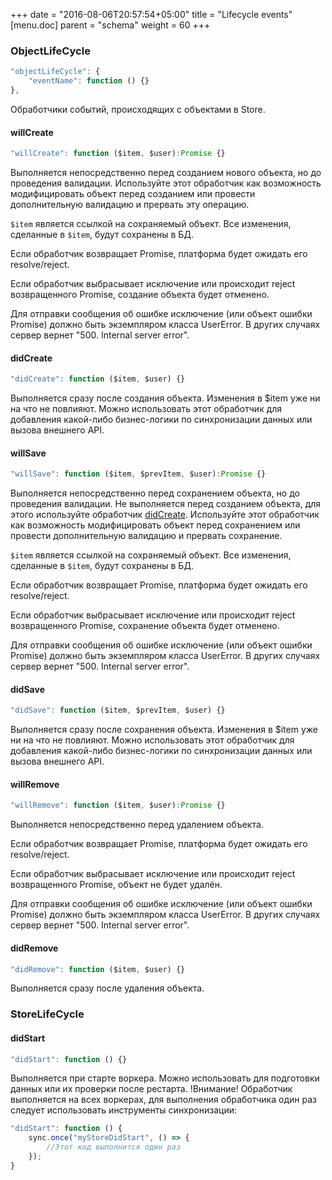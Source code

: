 +++
date = "2016-08-06T20:57:54+05:00"
title = "Lifecycle events"
[menu.doc]
    parent = "schema"
    weight = 60
+++

### ObjectLifeCycle
~~~javascript
"objectLifeCycle": {
    "eventName": function () {}
},
~~~
Обработчики событий, происходящих с объектами в Store.

#### willCreate
~~~javascript
"willCreate": function ($item, $user):Promise {}
~~~
Выполняется непосредственно перед созданием нового объекта, но до проведения валидации.
Используйте этот обработчик как возможность модифицировать объект перед созданием или провести
дополнительную валидацию и прервать эту операцию.

`$item` является ссылкой на сохраняемый объект. Все изменения, сделанные в `$item`, будут сохранены в БД.

Если обработчик возвращает Promise, платформа будет ожидать его resolve/reject.

Если обработчик выбрасывает исключение или происходит reject возвращенного Promise, создание объекта
будет отменено.

Для отправки сообщения об ошибке исключение (или объект ошибки Promise)
должно быть экземпляром класса UserError. В других случаях сервер вернет "500. Internal server error".

#### didCreate
~~~javascript
"didCreate": function ($item, $user) {}
~~~
Выполняется сразу после создания объекта. Изменения в $item уже ни на что не повлияют. Можно использовать
этот обработчик для добавления какой-либо бизнес-логики по синхронизации данных или вызова внешнего API.

#### willSave
~~~javascript
"willSave": function ($item, $prevItem, $user):Promise {}
~~~
Выполняется непосредственно перед сохранением объекта, но до проведения валидации. Не выполняется перед
созданием объекта, для этого используйте обработчик [didCreate](/doc/lifecycle_events/#willcreate).
Используйте этот обработчик как возможность модифицировать объект перед сохранением или провести
дополнительную валидацию и прервать сохранение.

`$item` является ссылкой на сохраняемый объект. Все изменения, сделанные в `$item`, будут сохранены в БД.

Если обработчик возвращает Promise, платформа будет ожидать его resolve/reject.

Если обработчик выбрасывает исключение или происходит reject возвращенного Promise, сохранение объекта
будет отменено.

Для отправки сообщения об ошибке исключение (или объект ошибки Promise)
должно быть экземпляром класса UserError. В других случаях сервер вернет "500. Internal server error".

#### didSave
~~~javascript
"didSave": function ($item, $prevItem, $user) {}
~~~
Выполняется сразу после сохранения объекта. Изменения в $item уже ни на что не повлияют. Можно использовать
этот обработчик для добавления какой-либо бизнес-логики по синхронизации данных или вызова внешнего API.

#### willRemove
~~~javascript
"willRemove": function ($item, $user):Promise {}
~~~
Выполняется непосредственно перед удалением объекта.

Если обработчик возвращает Promise, платформа будет ожидать его resolve/reject.

Если обработчик выбрасывает исключение или происходит reject возвращенного Promise, объект не будет удалён.

Для отправки сообщения об ошибке исключение (или объект ошибки Promise)
должно быть экземпляром класса UserError. В других случаях сервер вернет "500. Internal server error".

#### didRemove
~~~javascript
"didRemove": function ($item, $user) {}
~~~
Выполняется сразу после удаления объекта.

### StoreLifeCycle
#### didStart
~~~javascript
"didStart": function () {}
~~~
Выполняется при старте воркера. Можно использовать для подготовки данных или их проверки после рестарта.
!Внимание! Обработчик выполняется на всех воркерах, для выполнения обработчика один раз следует использовать
инструменты синхронизации:
```javascript
"didStart": function () {
    sync.once("myStoreDidStart", () => {
        //Этот код выполнится один раз
    });
}
```